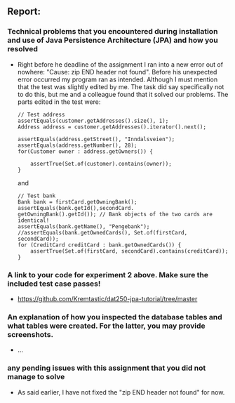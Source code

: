 ## Report:

### Technical problems that you encountered during installation and use of Java Persistence Architecture (JPA) and how you resolved
- Right before he deadline of the assignment I ran into a new error out of nowhere: "Cause: zip END header not found". Before his unexpected error occurred my program ran as intended. Although I must mention that the test was slightly edited by me. The task did say specifically not to do this, but me and a colleague found that it solved our problems. The parts edited in the test were:
    ```
    // Test address
    assertEquals(customer.getAddresses().size(), 1);
    Address address = customer.getAddresses().iterator().next();

    assertEquals(address.getStreet(), "Inndalsveien");
    assertEquals(address.getNumber(), 28);
    for(Customer owner : address.getOwners()) {

        assertTrue(Set.of(customer).contains(owner));
    }	
    ```

    and

    ```
    // Test bank
    Bank bank = firstCard.getOwningBank();
    assertEquals(bank.getId(),secondCard.
    getOwningBank().getId()); // Bank objects of the two cards are identical!
    assertEquals(bank.getName(), "Pengebank");
    //assertEquals(bank.getOwnedCards(), Set.of(firstCard, secondCard));
    for (CreditCard creditCard : bank.getOwnedCards()) {
        assertTrue(Set.of(firstCard, secondCard).contains(creditCard));
    }	
    ```

### A link to your code for experiment 2 above. Make sure the included test case passes!
- https://github.com/Kremtastic/dat250-jpa-tutorial/tree/master

### An explanation of how you inspected the database tables and what tables were created. For the latter, you may provide screenshots.
- ...

### any pending issues with this assignment that you did not manage to solve
- As said earlier, I have not fixed the "zip END header not found" for now.
